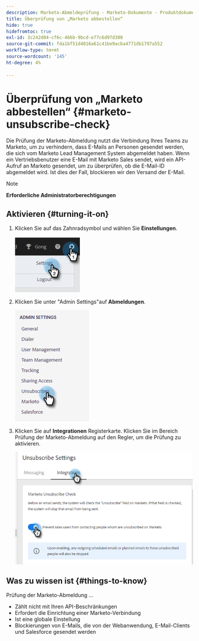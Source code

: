 ```yaml
---
description: Marketo-Abmeldeprüfung - Marketo-Dokumente - Produktdokumentation
title: Überprüfung von „Marketo abbestellen“
hide: true
hidefromtoc: true
exl-id: 3c242d04-cf6c-466b-9bcd-e77c6d97d308
source-git-commit: fda1bf51d4016a61c41be9acba4771db1797a552
workflow-type: tm+mt
source-wordcount: '145'
ht-degree: 4%

---
```


# Überprüfung von „Marketo abbestellen“ {#marketo-unsubscribe-check}

Die Prüfung der Marketo-Abmeldung nutzt die Verbindung Ihres Teams zu Marketo, um zu verhindern, dass E-Mails an Personen gesendet werden, die sich vom Marketo Lead Management System abgemeldet haben. Wenn ein Vertriebsbenutzer eine E-Mail mit Marketo Sales sendet, wird ein API-Aufruf an Marketo gesendet, um zu überprüfen, ob die E-Mail-ID abgemeldet wird. Ist dies der Fall, blockieren wir den Versand der E-Mail.

>[!NOTE]
>
>**Erforderliche Administratorberechtigungen**

## Aktivieren {#turning-it-on}

1. Klicken Sie auf das Zahnradsymbol und wählen Sie **Einstellungen**.

   ![](assets/marketo-unsubscribe-check-1.png)

1. Klicken Sie unter &quot;Admin Settings&quot;auf **Abmeldungen**.

   ![](assets/marketo-unsubscribe-check-2.png)

1. Klicken Sie auf **Integrationen** Registerkarte. Klicken Sie im Bereich Prüfung der Marketo-Abmeldung auf den Regler, um die Prüfung zu aktivieren.

   ![](assets/marketo-unsubscribe-check-3.png)

## Was zu wissen ist {#things-to-know}

Prüfung der Marketo-Abmeldung ...

* Zählt nicht mit Ihren API-Beschränkungen
* Erfordert die Einrichtung einer Marketo-Verbindung
* Ist eine globale Einstellung
* Blockierungen von E-Mails, die von der Webanwendung, E-Mail-Clients und Salesforce gesendet werden
